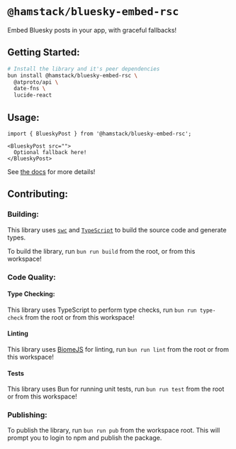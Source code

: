 # `@hamstack/bluesky-embed-rsc`

Embed Bluesky posts in your app, with graceful fallbacks!

## Getting Started:

```bash
# Install the library and it's peer dependencies
bun install @hamstack/bluesky-embed-rsc \
  @atproto/api \
  date-fns \
  lucide-react
```

## Usage:

```tsx
import { BlueskyPost } from '@hamstack/bluesky-embed-rsc';

<BlueskyPost src="">
  Optional fallback here!
</BlueskyPost>
```

See [the docs](https://bluesky-embed-rsc.vercel.app/) for more details!


## Contributing:

### Building:

This library uses [`swc`](https://swc.rs/) and [`TypeScript`](https://www.typescriptlang.org/docs/) to build the source code and generate types.

To build the library, run `bun run build` from the root, or from this workspace!

### Code Quality:

#### Type Checking:

This library uses TypeScript to perform type checks, run `bun run type-check` from the root or from this workspace!

#### Linting

This library uses [BiomeJS](https://biomejs.dev/) for linting, run `bun run lint` from the root or from this workspace!

#### Tests

This library uses Bun for running unit tests, run `bun run test` from the root or from this workspace!

### Publishing:

To publish the library, run `bun run pub` from the workspace root. This will prompt you to login to npm and publish the package.
